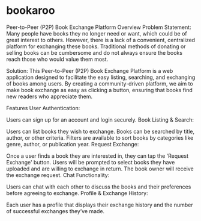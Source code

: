 # bookaroo


Peer-to-Peer (P2P) Book Exchange Platform
Overview
Problem Statement: Many people have books they no longer need or want, which could be of great interest to others. However, there is a lack of a convenient, centralized platform for exchanging these books. Traditional methods of donating or selling books can be cumbersome and do not always ensure the books reach those who would value them most.

Solution: This Peer-to-Peer (P2P) Book Exchange Platform is a web application designed to facilitate the easy listing, searching, and exchanging of books among users. By creating a community-driven platform, we aim to make book exchange as easy as clicking a button, ensuring that books find new readers who appreciate them.

Features
User Authentication:

Users can sign up for an account and login securely.
Book Listing & Search:

Users can list books they wish to exchange.
Books can be searched by title, author, or other criteria.
Filters are available to sort books by categories like genre, author, or publication year.
Request Exchange:

Once a user finds a book they are interested in, they can tap the 'Request Exchange' button.
Users will be prompted to select books they have uploaded and are willing to exchange in return.
The book owner will receive the exchange request.
Chat Functionality:

Users can chat with each other to discuss the books and their preferences before agreeing to exchange.
Profile & Exchange History:

Each user has a profile that displays their exchange history and the number of successful exchanges they’ve made.
